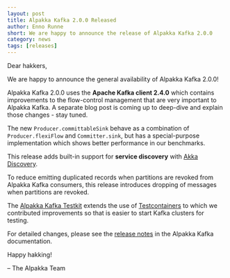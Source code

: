 ```yaml
---
layout: post
title: Alpakka Kafka 2.0.0 Released
author: Enno Runne
short: We are happy to announce the release of Alpakka Kafka 2.0.0
category: news
tags: [releases]
---
```


Dear hakkers,

We are happy to announce the general availability of Alpakka Kafka 2.0.0!

Alpakka Kafka 2.0.0 uses the **Apache Kafka client 2.4.0** which contains improvements to the flow-control management that are very important to Alpakka Kafka.
A separate blog post is coming up to deep-dive and explain those changes - stay tuned.

The new `Producer.committableSink` behave as a combination of `Producer.flexiFlow` and `Committer.sink`, but has a special-purpose implementation which shows better performance in our benchmarks.

This release adds built-in support for **service discovery** with [Akka Discovery](https://doc.akka.io/docs/alpakka-kafka/2.0/discovery.html).

To reduce emitting duplicated records when partitions are revoked from Alpakka Kafka consumers, this release introduces dropping of messages when partitions are revoked.
 
The [Alpakka Kafka Testkit](https://doc.akka.io/docs/alpakka-kafka/2.0/testing.html) extends the use of [Testcontainers](https://www.testcontainers.org/) to which we contributed improvements so that is easier to start Kafka clusters for testing.

For detailed changes, please see the [release notes](https://doc.akka.io/docs/alpakka-kafka/current/release-notes/2.0.x.html) in the Alpakka Kafka documentation.

Happy hakking!

– The Alpakka Team
